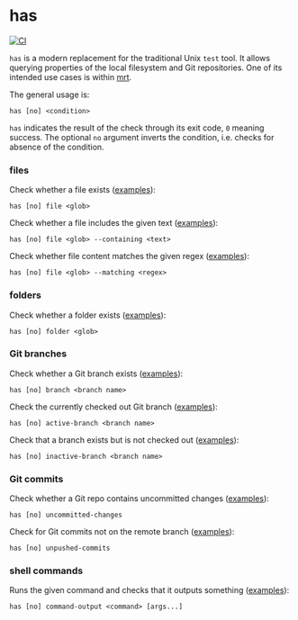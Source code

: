 # has

[![CI](https://github.com/kevgo/has/actions/workflows/ci.yml/badge.svg)](https://github.com/kevgo/has/actions/workflows/ci.yml)

`has` is a modern replacement for the traditional Unix `test` tool. It allows
querying properties of the local filesystem and Git repositories. One of its
intended use cases is within [mrt](https://github.com/kevgo/mrt).

The general usage is:

```
has [no] <condition>
```

`has` indicates the result of the check through its exit code, `0` meaning
success. The optional `no` argument inverts the condition, i.e. checks for
absence of the condition.

### files

Check whether a file exists ([examples](features/file-name.feature)):

```
has [no] file <glob>
```

Check whether a file includes the given text
([examples](features/file-content.feature)):

```
has [no] file <glob> --containing <text>
```

Check whether file content matches the given regex
([examples](features/file-content-regex.feature)):

```
has [no] file <glob> --matching <regex>
```

### folders

Check whether a folder exists ([examples](features/folder.feature)):

```
has [no] folder <glob>
```

### Git branches

Check whether a Git branch exists ([examples](features/git-branch.feature)):

```
has [no] branch <branch name>
```

Check the currently checked out Git branch
([examples](features/git-branch-active.feature)):

```
has [no] active-branch <branch name>
```

Check that a branch exists but is not checked out
([examples](features/git-branch-inactive.feature)):

```
has [no] inactive-branch <branch name>
```

### Git commits

Check whether a Git repo contains uncommitted changes
([examples](features/uncommitted-changes.feature)):

```
has [no] uncommitted-changes
```

Check for Git commits not on the remote branch
([examples](features/unpushed-commits.feature)):

```
has [no] unpushed-commits
```

### shell commands

Runs the given command and checks that it outputs something
([examples](features/command-output.feature)):

```
has [no] command-output <command> [args...]
```
